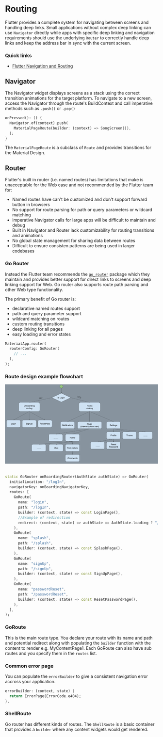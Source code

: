 # Routing
Flutter provides a complete system for navigating between screens and handling deep links. Small 
applications without complex deep linking can use `Navigator` directly while apps with specific deep 
linking and navigation requirements should use the underlying `Router` to correctly handle deep 
links and keep the address bar in sync with the current screen.

### Quick links
* [Flutter Navigation and Routing](https://docs.flutter.dev/ui/navigation)

## Navigator
The Navigator widget displays screens as a stack using the correct transition animations for the 
target platform. To navigate to a new screen, access the Navigator through the route's BuildContext 
and call imperative methods such as `.push()` or `.pop()`

```dart
onPressed(): () {
  Navigator.of(context).push(
    MaterialPageRoute(builder: (context) => SongScreen()),
  );
}
```

The `MaterialPageRoute` is a subclass of `Route` and provides transitions for the Material Design.

## Router
Flutter's built in router (i.e. named routes) has limitations that make is unacceptable for the Web 
case and not recommended by the Flutter team for:
* Named routes have can't be customized and don't support forward button in browsers
* No support for route parsing for path or query parameters or wildcard matching
* Imperative Navigator calls for large apps will be difficult to maintain and debug
* Built in Navigator and Router lack customizability for routing transitions and animations
* No global state management for sharing data between routes
* Difficult to ensure consisten patterns are being used in larger codebases

### Go Router
Instead the Flutter team recommends the [`go_router`](https://pub.dev/packages/go_router) package 
which they maintain and provides better support for direct links to screens and deep linking support 
for Web. Go router also supports route path parsing and other Web type functionality.

The primary benefit of Go router is:
* declarative named routes support
* path and query parameter support
* wildcard matching on routes
* custom routing transitions
* deep linking for all pages
* easy loading and error states

```dart
MaterialApp.router(
  routerConfig: GoRouter(
    // ...
  ),
);
```

### Route design example flowchart
![Route design flowchart](../../../../../data/images/flutter-routes.png)

```dart

static GoRouter onBoardingRouter(AuthState authState) => GoRouter(
  initialLocation: "/logIn",
  navigatorKey: onBoardingNavigatorKey,
  routes: [
    GoRoute(
      name: "login",
      path: "/logIn",
      builder: (context, state) => const LoginPage(),
      //Example of redirection        
      redirect: (context, state) => authState == AuthState.loading ? "/splash" : null,
    ),
    GoRoute(
      name: "splash",
      path: "/splash",
      builder: (context, state) => const SplashPage(),
    ),
    GoRoute(
      name: "signUp",
      path: "/signUp",
      builder: (context, state) => const SignUpPage(),
    ),
    GoRoute(
      name: "passwordReset",
      path: "/passwordReset",
      builder: (context, state) => const ResetPasswordPage(),
    ),
  ],
);
```

### GoRoute
This is the main route type. You declare your route with its name and path and potential redirect 
along with populating the `builder` function with the content to render e.g. MyContentPage1. Each 
GoRoute can also have sub routes and you specify them in the `routes` list.

### Common error page
You can populate the `errorBuilder` to give a consistent navigation error accross your application.

```dart
errorBuilder: (context, state) {
  return ErrorPage(ErrorCode.e404);
},
```

### ShellRoute
Go router has different kinds of routes. The `ShellRoute` is a basic container that provides a 
`builder` where any content widgets would get rendered.

<!-- 
vim: ts=2:sw=2:sts=2
--
